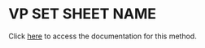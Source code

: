 <!---->
# VP SET SHEET NAME

Click [here](https://developer.4d.com/docs/20/ViewPro/method-list#vp-set-sheet-name) to access the documentation for this method.

